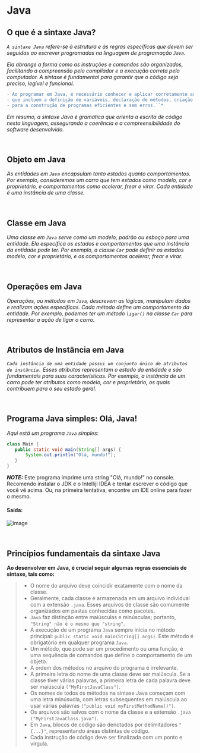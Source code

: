 # Java

## O que é a sintaxe Java?

*``A sintaxe Java`` refere-se à estrutura e às regras específicas que devem ser seguidas ao escrever programadas na linguagem de programação ``Java``.*

*Ela abrange a forma como as instruções e comandos são organizados, facilitando a compreensão pelo compilador e a execução correta pelo computador. A sintaxe é fundamental para garantir que o código seja preciso, legível e funcional.*

```diff
- Ao programar em Java, é necessário conhecer e aplicar corretamente as conveções e estruturas da sintaxe,
- que incluem a definição de variáveis, declaração de métodos, criação de classes e outros elementos essenciais
- para a construção de programas eficientes e sem erros.``*
```

*Em resumo, a sintaxe Java é gramática que orienta a escrita de código nesta linguagem, assegurando a coerência e a compreensibilidade do software desenvolvido.*

<br>

## Objeto em Java

*As entidades em ``Java`` encapsulam tanto estados quanto comportamentos. Por exemplo, consideremos um carro que tem estados como modelo, cor e proprietário, e comportamentos como acelerar, frear e virar. Cada entidade é uma instância de uma classe.*

<br>

## Classe em Java

*Uma classe em ``Java`` serve como um modelo, padrão ou esboço para uma entidade. Ela especifica os estados e comportamentos que uma instância da entidade pode ter. Por exemplo, a classe ``Car`` pode definir os estados modelo, cor e proprietário, e os comportamentos acelerar, frear e virar.*

<br>

## Operações em Java

*Operações, ou métodos em ``Java``, descrevem as lógicas, manipulam dados e realizam ações específicas. Cada método define um comportamento da entidade. Por exemplo, podemos ter um método ``ligar()`` na classe ``Car`` para representar a ação de ligar o carro.*

<br>

## Atributos de Instância em Java

*``Cada instância de uma entidade possui um conjunto único de atributos de instância.`` Esses atributos representam o estado da entidade e são fundamentais para suas características. Por exemplo, a instância de um carro pode ter atributos como modelo, cor e proprietário, os quais contribuem para o seu estado geral.*

<br>

## Programa Java simples: Olá, Java!

*Aqui está um programa ``Java`` simples:*
```Java
class Main {
   public static void main(String[] args) {
       System.out.println("Olá, mundo!");
   }
}
```
**_NOTE:_** Este programa imprime uma string "Olá, mundo!" no console. Recomendo instalar o JDK e o Intelliji IDEA e tentar escrever o código que você vê acima. Ou, na primeira tentativa, encontre um IDE online para fazer o mesmo.

#### Saída:
![image](https://github.com/Yuri-Silva2/Estudos/assets/128656475/4e937d8c-17d0-4f69-a709-e8bf44a646a5)

<br>

## Princípios fundamentais da sintaxe Java
**Ao desenvolver em Java, é crucial seguir algumas regras essenciais de sintaxe, tais como:**

> - O nome do arquivo deve coincidir exatamente com o nome da classe.
> - Geralmente, cada classe é armazenada em um arquivo individual com a extensão ``.java``. Esses arquivos de classe são comumente organizados em pastas conhecidas como pacotes.
> - ``Java`` faz distinção entre maiúsculas e minúsculas; portanto, ``"String" não é o mesmo que "string"``.
> - A execução de um programa ``Java`` sempre inicia no método principal: ``public static void main(String[] args)``. Este método é obrigatório em qualquer programa ``Java``.
> - Um método, que pode ser um procedimento ou uma função, é uma sequência de comandos que define o comportamento de um objeto.
> - A ordem dos métodos no arquivo do programa é irrelevante.
> - A primeira letra do nome de uma classe deve ser maiúscula. Se a classe tiver várias palavras, a primeira letra de cada palavra deve ser maiúscula ``("MyFirstJavaClass")``.
> - Os nomes de todos os métodos na sintaxe Java começam com uma letra minúsucla, com letras subsequentes em maiúscula ao usar várias palavras ``("public void myFirstMethodName()")``.
> - Os arquivos são salvos com o nome da classe e a extensão ``.java ("MyFirstJavaClass.java")``.
> - Em ``Java``, blocos de código são denotados por delimitadores ``"{...}"``, representando áreas distintas de código.
> - Cada instrução de código deve ser finalizada com um ponto e vírgula.




